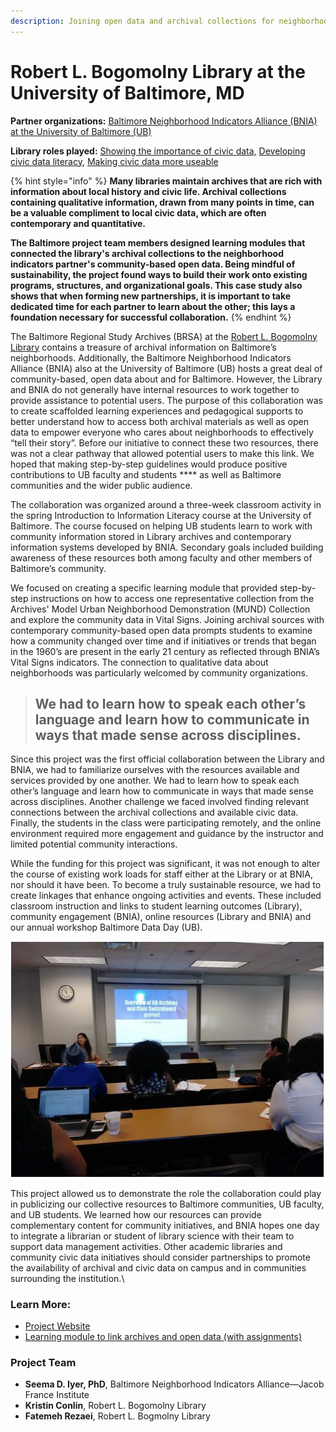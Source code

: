 ```yaml
---
description: Joining open data and archival collections for neighborhood stories
---
```


# Robert L. Bogomolny Library at the University of Baltimore, MD

**Partner organizations:** [Baltimore Neighborhood Indicators Alliance (BNIA) at the University of Baltimore (UB)](https://bniajfi.org)

**Library roles played:** [Showing the importance of civic data,](../library-roles/showing-importance-civic-data.md) [Developing civic data literacy](../library-roles/developing-civic-data-literacy.md), [Making civic data more useable](../library-roles/making-civic-data-more-usable.md)

{% hint style="info" %}
**Many libraries maintain archives that are rich with information about local history and civic life. Archival collections containing qualitative information, drawn from many points in time, can be a valuable compliment to local civic data, which are often contemporary and quantitative.**&#x20;

**The Baltimore project team members designed learning modules that connected the library's archival collections to the neighborhood indicators partner's community-based open data. Being mindful of sustainability, the project found ways to build their work onto existing programs, structures, and organizational goals. This case study also shows that when forming new partnerships, it is important to take dedicated time for each partner to learn about the other; this lays a foundation necessary for successful collaboration.**&#x20;
{% endhint %}

The Baltimore Regional Study Archives (BRSA) at the [Robert L. Bogomolny Library](https://langsdale.ubalt.edu) contains a treasure of archival information on Baltimore’s neighborhoods. Additionally, the Baltimore Neighborhood Indicators Alliance (BNIA) also at the University of Baltimore (UB) hosts a great deal of community-based, open data about and for Baltimore. However, the Library and BNIA do not generally have internal resources to work together to provide assistance to potential users. The purpose of this collaboration was to create scaffolded learning experiences and pedagogical supports to better understand how to access both archival materials as well as open data to empower everyone who cares about neighborhoods to effectively “tell their story”. Before our initiative to connect these two resources, there was not a clear pathway that allowed potential users to make this link. We hoped that making step-by-step guidelines would produce positive contributions to UB faculty and students **** as well as Baltimore communities and the wider public audience.

The collaboration was organized around a three-week classroom activity in the spring Introduction to Information Literacy course at the University of Baltimore. The course focused on helping UB students learn to work with community information stored in Library archives and contemporary information systems developed by BNIA. Secondary goals included building awareness of these resources both among faculty and other members of Baltimore’s community.&#x20;

We focused on creating a specific learning module that provided step-by-step instructions on how to access one representative collection from the Archives' Model Urban Neighborhood Demonstration (MUND) Collection and explore the community data in Vital Signs. Joining archival sources with contemporary community-based open  data prompts students to examine how a community changed over time and if initiatives or trends that began in the 1960’s are present in the early 21 century as reflected through BNIA’s Vital Signs indicators. The connection to qualitative data about neighborhoods was particularly welcomed by community organizations.&#x20;

> ## We had to learn how to speak each other’s language and learn how to communicate in ways that made sense across disciplines.

Since this project was the first official collaboration between the Library and BNIA, we had to familiarize ourselves with the resources available and services provided by one another.  We had to learn how to speak each other’s language and learn how to communicate in ways that made sense across disciplines. Another challenge we faced involved finding relevant connections between the archival collections and available civic data. Finally, the students in the class were participating remotely, and the online environment required more engagement and guidance by the instructor and  limited potential community interactions.&#x20;

While the funding for this project was significant, it was not enough to alter the course of existing work loads for staff either at the Library or at BNIA, nor should it have been. To become a truly sustainable resource, we had to create linkages that enhance ongoing activities and events. These included classroom instruction and links to student learning outcomes (Library), community engagement (BNIA), online resources (Library and BNIA) and our annual workshop Baltimore Data Day (UB).&#x20;

![Presentation by Fatemeh Rezaei at Baltimore Data Day in Baltimore. Photo By Seema Iyer, CC.](../.gitbook/assets/baltimore-data-day.JPG)

This project allowed us to demonstrate the role the collaboration could play in publicizing our collective resources to Baltimore communities, UB faculty, and UB students. We learned how our resources can provide complementary content for community initiatives, and BNIA hopes one day to integrate a librarian or student of library science with their team to support data management activities.  Other academic libraries and community civic data initiatives should consider partnerships to promote the availability of archival and civic data on campus and in communities surrounding the institution.\


### Learn More:

* [Project Website](https://bniajfi.org/resources/learning-community/for-instructors/faculty-resources/archives-and-indicators/)
* [Learning module to link archives and open data (with assignments) ](https://bniajfi.org/wp-content/uploads/2019/02/Learning-Module\_HowTo\_MUND\_CSAs.pdf)

### Project Team

*
  **Seema D. Iyer, PhD**, Baltimore Neighborhood Indicators Alliance—Jacob France Institute
*
  **Kristin Conlin**, Robert L. Bogomolny Library
* **Fatemeh Rezaei**, Robert L. Bogmolny Library



